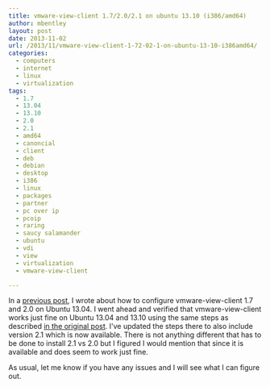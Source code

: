 ```yaml
---
title: vmware-view-client 1.7/2.0/2.1 on ubuntu 13.10 (i386/amd64)
author: mbentley
layout: post
date: 2013-11-02
url: /2013/11/vmware-view-client-1-72-02-1-on-ubuntu-13-10-i386amd64/
categories:
  - computers
  - internet
  - linux
  - virtualization
tags:
  - 1.7
  - 13.04
  - 13.10
  - 2.0
  - 2.1
  - amd64
  - canoncial
  - client
  - deb
  - debian
  - desktop
  - i386
  - linux
  - packages
  - partner
  - pc over ip
  - pcoip
  - raring
  - saucy salamander
  - ubuntu
  - vdi
  - view
  - virtualization
  - vmware-view-client

---
```

In a [previous post][1], I wrote about how to configure vmware-view-client 1.7 and 2.0 on Ubuntu 13.04. I went ahead and verified that vmware-view-client works just fine on Ubuntu 13.04 and 13.10 using the same steps as described [in the original post][1]. I've updated the steps there to also include version 2.1 which is now available. There is not anything different that has to be done to install 2.1 vs 2.0 but I figured I would mention that since it is available and does seem to work just fine.

As usual, let me know if you have any issues and I will see what I can figure out.

 [1]: /2013/05/vmware-view-client-1-7-2-0-on-ubuntu-13-04-i386amd64/
